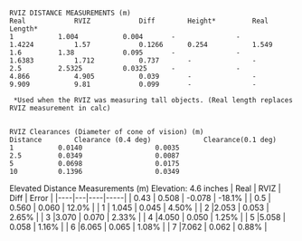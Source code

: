 ~~~
RVIZ DISTANCE MEASUREMENTS (m)
Real			RVIZ			Diff 		Height* 		Real Length*
1			1.004			0.004		-				-
1.4224			1.57			0.1266		0.254			1.549
1.6			1.38			0.095		-				-
1.6383			1.712			0.737		-				-
2.5			2.5325			0.0325		-				-
4.866			4.905			0.039		-				-
9.909			9.81			0.099		-				-

 *Used when the RVIZ was measuring tall objects. (Real length replaces RVIZ measurement in calc)


RVIZ Clearances (Diameter of cone of vision) (m)
Distance 		Clearance (0.4 deg) 			Clearance(0.1 deg)
1			0.0140					0.0035
2.5			0.0349					0.0087
5			0.0698					0.0175
10			0.1396					0.0349
~~~

Elevated Distance Measurements (m)
Elevation: 4.6 inches
| Real | RVIZ | Diff | Error |
|----|---|----|-----|
| 0.43 | 0.508 | -0.078 | -18.1% |
| 0.5 | 0.560 | 0.060 | 12.0% |
| 1   | 1.045 | 0.045 | 4.50% |
| 2   |2.053 | 0.053 | 2.65% |
| 3   |3.070 | 0.070 | 2.33% |
| 4   |4.050 | 0.050 | 1.25% |
| 5   |5.058 | 0.058 | 1.16% |
| 6   |6.065 | 0.065 | 1.08% |
| 7   |7.062 | 0.062 | 0.88% |
